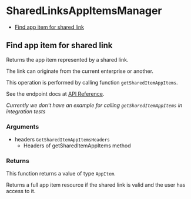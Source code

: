 # SharedLinksAppItemsManager


- [Find app item for shared link](#find-app-item-for-shared-link)

## Find app item for shared link

Returns the app item represented by a shared link.

The link can originate from the current enterprise or another.

This operation is performed by calling function `getSharedItemAppItems`.

See the endpoint docs at
[API Reference](https://developer.box.com/reference/get-shared-items--app-items/).

*Currently we don't have an example for calling `getSharedItemAppItems` in integration tests*

### Arguments

- headers `GetSharedItemAppItemsHeaders`
  - Headers of getSharedItemAppItems method


### Returns

This function returns a value of type `AppItem`.

Returns a full app item resource if the shared link is valid and
the user has access to it.


